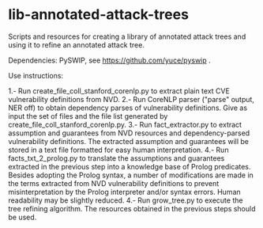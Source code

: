 # lib-annotated-attack-trees

Scripts and resources for creating a library of annotated attack trees and using it to refine 
an annotated attack tree. 

Dependencies: PySWIP, see https://github.com/yuce/pyswip .

Use instructions:

1.- Run create_file_coll_stanford_corenlp.py to extract plain text CVE vulnerability definitions from NVD.
2.- Run CoreNLP parser ("parse" output, NER off) to obtain dependency parses of vulnerability definitions. 
    Give as input the set of files and the file list generated by create_file_coll_stanford_corenlp.py. 
3.- Run fact_extractor.py to extract assumption and guarantees from NVD resources and dependency-parsed 
    vulnerability definitions. The extracted assumption and guarantees will be stored in a text file 
	formatted for easy human interpretation.
4.- Run facts_txt_2_prolog.py to translate the assumptions and guarantees extracted in the previous step 
    into a knowledge base of Prolog predicates. Besides adopting the Prolog syntax, a number of modifications
    are made in the terms extracted from NVD vulnerability definitions to prevent misinterpretation 
	by the Prolog interpreter and/or syntax errors.	Human readability may be slightly reduced.
4.- Run grow_tree.py to execute the tree refining algorithm. The resources obtained in the previous steps 
    should be used. 

